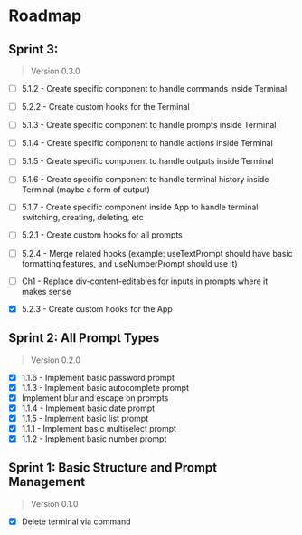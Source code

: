 # Roadmap

## Sprint 3: 

> Version 0.3.0

- [ ] 5.1.2 - Create specific component to handle commands inside Terminal
- [ ] 5.2.2 - Create custom hooks for the Terminal
- [ ] 5.1.3 - Create specific component to handle prompts inside Terminal
- [ ] 5.1.4 - Create specific component to handle actions inside Terminal
- [ ] 5.1.5 - Create specific component to handle outputs inside Terminal
- [ ] 5.1.6 - Create specific component to handle terminal history inside Terminal (maybe a form of output)
- [ ] 5.1.7 - Create specific component inside App to handle terminal switching, creating, deleting, etc
- [ ] 5.2.1 - Create custom hooks for all prompts
- [ ] 5.2.4 - Merge related hooks (example: useTextPrompt should have basic formatting features, and useNumberPrompt should use it)
- [ ] Ch1 - Replace div-content-editables for inputs in prompts where it makes sense
- [x] 5.2.3 - Create custom hooks for the App


## Sprint 2: All Prompt Types

> Version 0.2.0

- [x] 1.1.6 - Implement basic password prompt
- [x] 1.1.3 - Implement basic autocomplete prompt
- [x] Implement blur and escape on prompts
- [x] 1.1.4 - Implement basic date prompt
- [x] 1.1.5 - Implement basic list prompt
- [x] 1.1.1 - Implement basic multiselect prompt
- [x] 1.1.2 - Implement basic number prompt

## Sprint 1: Basic Structure and Prompt Management

> Version 0.1.0

- [x] Delete terminal via command
